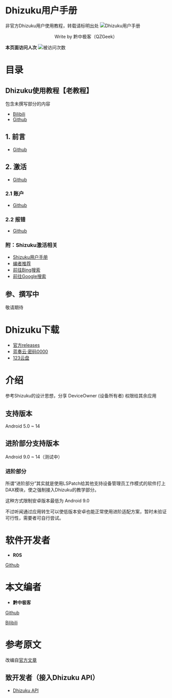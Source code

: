 # Dhizuku用户手册

非官方Dhizuku用户使用教程，转载请标明出处
![Dhizuku用户手册](https://img2.imgtp.com/2024/05/17/ZzkmnWo4.jpg)

<p align="center">
Write by 黔中极客（QZGeek）
</p>

**本页面访问人次**
![被访问次数](https://komarev.com/ghpvc/?username=qzgeek)

# 目录

## Dhizuku使用教程【老教程】

包含未撰写部分的内容

- [Bilibili](https://b23.tv/c5GuPPR)
- [Github](https://github.com/qzgeek/Dhizuku/blob/main/Error.md)

## 1. 前言

- [Github](https://github.com/qzgeek/Dhizuku/blob/main/1.前言.md)

## 2. 激活

- [Github](https://github.com/qzgeek/Dhizuku/blob/main/2.0.激活.md)

### 2.1 账户

- [Github](https://github.com/qzgeek/Dhizuku/blob/main/2.1.账户.md)

### 2.2 报错

- [Github](https://github.com/qzgeek/Dhizuku/blob/main/2.2.报错自纠.md)

### 附：Shizuku激活相关

- [Shizuku用户手册](https://shizuku.rikka.app/zh-hans/guide/setup/)
- [编者推荐](https://b23.tv/aUEo3cP)
- [前往Bing搜索](https://www.bing.com/search?q=%E6%80%8E%E6%A0%B7%E6%BF%80%E6%B4%BBShizuku)
- [前往Google搜索](https://www.google.com/search?q=%E5%A6%82%E4%BD%95%E6%BF%80%E6%B4%BBShizuku)

## 参、撰写中

敬请期待

# Dhizuku下载

- [官方releases](https://github.com/iamr0s/Dhizuku/releases)
- [蓝奏云·密码0000](https://xcgeek.lanzoum.com/tp/iYVEK201jdab)
- [123云盘](https://www.123pan.com/s/Lb70Vv-UtvAA.html)

# 介绍

参考Shizuku的设计思想，分享 DeviceOwner (设备所有者) 权限给其余应用

## 支持版本

Android 5.0 ~ 14

## 进阶部分支持版本

Android 9.0 ~ 14（测试中）

### 进阶部分

所谓“进阶部分”其实就是使用LSPatch给其他支持设备管理员工作模式的软件打上DAX模块，使之强制接入Dhizuku的教学部分。

这种方式限制安卓版本最低为 Android 9.0  

不过听闻通过应用转生可以使低版本安卓也能正常使用进阶适配方案，暂时未验证可行性，需要者可自行尝试。

# 软件开发者

- **R0S**

[Github](https://github.com/iamr0s)

# 本文编者

- **黔中极客**

[Github](https://github.com/qzgeek)

[Bilibili](https://space.bilibili.com/620655009)

# 参考原文

改编自[官方文章](https://github.com/iamr0s/Dhizuku)

## 致开发者（接入Dhizuku API）

- [Dhizuku API](https://github.com/iamr0s/Dhizuku-API.git)
